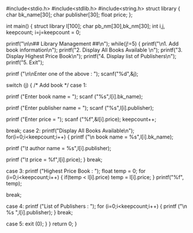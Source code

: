 #include<stdio.h>
#include<stdlib.h>
#include<string.h>
struct library
{
char bk_name[30];
char publisher[30];
float price;
};

int main()
{
struct library l[100];
char pb_nm[30],bk_nm[30];
int i,j, keepcount;
i=j=keepcount = 0;

printf("\n\n## Library Management ##\n");
while(j!=5)
{
printf("\n1. Add book information\n");
printf("2. Display All Books Available \n");
printf("3. Display Highest Price Book\n");
printf("4. Display list of Publishers\n");
printf("5. Exit");

printf ("\n\nEnter one of the above : ");
scanf("%d",&j);

switch (j)
{
/* Add book */
case 1:  

  printf ("Enter book name = ");
  scanf ("%s",l[i].bk_name);
  
  printf ("Enter publisher name = ");
  scanf ("%s",l[i].publisher);

  printf ("Enter price = ");
  scanf ("%f",&l[i].price);
  keepcount++;

  break;
case 2:
  printf("Display All Books Available\n");
  for(i=0;i<keepcount;i++)
  {
  printf ("\n book name = %s",l[i].bk_name);
  
  printf ("\t author name = %s",l[i].publisher);

  printf ("\t  price = %f",l[i].price);
  }
  break;

case 3:
  printf ("Highest Price Book : ");
float temp = 0;
  for (i=0;i<keepcount;i++)
  {
      if(temp < l[i].price)
          temp = l[i].price;
  }
  printf("%f", temp);
  
  break;

case 4:
  printf ("List of Publishers : ");
  for (i=0;i<keepcount;i++)
  {
      printf ("\n %s ",l[i].publisher);
  }
  break;

case 5:
  exit (0); 
}
}
return 0;
}
